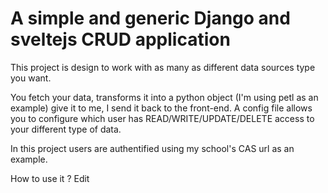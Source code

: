 # A simple and generic Django and sveltejs CRUD application

This project is design to work with as many as different data sources type you want.

You fetch your data, transforms it into a python object (I'm using petl as an example) give it to me, I send it back to the front-end.
A config file allows you to configure which user has READ/WRITE/UPDATE/DELETE access to your different type of data.

In this project users are authentified using my school's CAS url as an example.

How to use it ?
Edit 